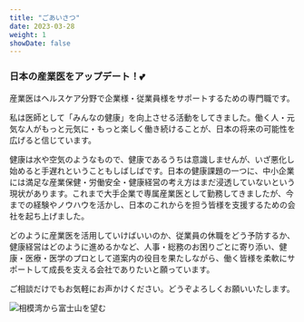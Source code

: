 ```yaml
---
title: "ごあいさつ"
date: 2023-03-28
weight: 1
showDate: false
---
```


### 日本の産業医をアップデート！:two_hearts:

産業医はヘルスケア分野で企業様・従業員様をサポートするための専門職です。

私は医師として「みんなの健康」を向上させる活動をしてきました。働く人・元気な人がもっと元気に・もっと楽しく働き続けることが、日本の将来の可能性を広げると信じています。

健康は水や空気のようなもので、健康であるうちは意識しませんが、いざ悪化し始めると手遅れということもしばしばです。日本の健康課題の一つに、中小企業には満足な産業保健・労働安全・健康経営の考え方はまだ浸透していないという現状があります。これまで大手企業で専属産業医として勤務してきましたが、今までの経験やノウハウを活かし、日本のこれからを担う皆様を支援するための会社を起ち上げました。

どのように産業医を活用していけばいいのか、従業員の休職をどう予防するか、健康経営はどのように進めるかなど、人事・総務のお困りごとに寄り添い、健康・医療・医学のプロとして道案内の役目を果たしながら、働く皆様を柔軟にサポートして成長を支える会社でありたいと願っています。

ご相談だけでもお気軽にお声かけください。どうぞよろしくお願いいたします。

![相模湾から富士山を望む](https://upload.wikimedia.org/wikipedia/commons/thumb/b/ba/%E7%9B%B8%E6%A8%A1%E6%B9%BE.jpg/1200px-%E7%9B%B8%E6%A8%A1%E6%B9%BE.jpg?20220101034335 "相模湾から富士山を望む")